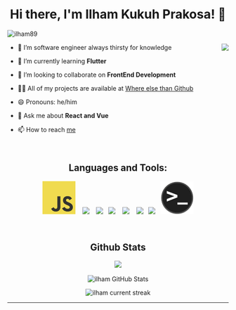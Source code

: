 <h1 align="center"> Hi there, I'm Ilham Kukuh Prakosa! 👋 </h1>
<p align="left"> <img src="https://komarev.com/ghpvc/?username=ilham89" alt="ilham89" /> </p>
<img align="right" src="https://github.com/ilham89/ilham89/blob/master/Assets/developer.gif"/>

- 🔭 I’m software engineer always thirsty for knowledge

- 🌱 I’m currently learning **Flutter**

- 👯 I’m looking to collaborate on **FrontEnd Development**

- 👨‍💻 All of my projects are available at [Where else than Github](https://github.com/ilham89)

- 😄 Pronouns: he/him

- 💬 Ask me about **React and Vue**

- 📫 How to reach [me](https://t.me/ilhamkukuh)


<br/>

<h2 align="center">Languages and Tools:  </h2>

<p align="center">
<code><img height="75" src="https://raw.githubusercontent.com/github/explore/80688e429a7d4ef2fca1e82350fe8e3517d3494d/topics/javascript/javascript.png"></code> &nbsp;&nbsp;
<code><img height="75" src="https://www.vectorlogo.zone/logos/vuejs/vuejs-icon.svg"></code> &nbsp;&nbsp;
<code><a href="https://reactjs.org/" target="_blank"><img height="75" src="https://www.vectorlogo.zone/logos/reactjs/reactjs-icon.svg"></a></code>&nbsp;&nbsp;
<code><img height="75" src="https://www.vectorlogo.zone/logos/nodejs/nodejs-icon.svg"></code> &nbsp;&nbsp;
<code><img height="75" src="https://www.vectorlogo.zone/logos/firebase/firebase-icon.svg"></code> &nbsp;&nbsp;
<code><img height="75" src="https://www.vectorlogo.zone/logos/git-scm/git-scm-icon.svg"></code>&nbsp;&nbsp;
<code><img height="75" src="https://www.vectorlogo.zone/logos/visualstudio_code/visualstudio_code-icon.svg"></code>&nbsp;&nbsp;
<code><img height="75" src="https://raw.githubusercontent.com/github/explore/80688e429a7d4ef2fca1e82350fe8e3517d3494d/topics/terminal/terminal.png"></code>
</p>

<br/>

<h2 align="center"> Github Stats </h2>
<p align="center">
  <a href="https://github.com/ilham89">
    <img src="https://github-readme-stats.vercel.app/api/top-langs/?username=ilham89&theme=radical&hide=html" />
  </a>
</p>
<p align="center">
  <img src="https://github-readme-stats.vercel.app/api?username=ilham89&&show_icons=true&theme=radical&line_height=27&v=5&include_all_commits=true" alt="ilham GitHub Stats" />
</p>
<p align="center">
  <img src="https://streak-stats.demolab.com/?user=ilham89&theme=highcontrast" alt="ilham current streak" />
</p>

---
<br />


